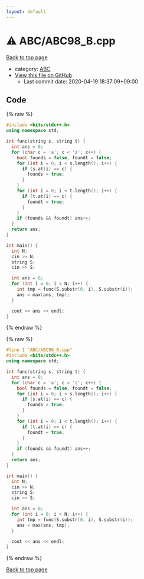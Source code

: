```yaml
---
layout: default
---
```


<!-- mathjax config similar to math.stackexchange -->
<script type="text/javascript" async
  src="https://cdnjs.cloudflare.com/ajax/libs/mathjax/2.7.5/MathJax.js?config=TeX-MML-AM_CHTML">
</script>
<script type="text/x-mathjax-config">
  MathJax.Hub.Config({
    TeX: { equationNumbers: { autoNumber: "AMS" }},
    tex2jax: {
      inlineMath: [ ['$','$'] ],
      processEscapes: true
    },
    "HTML-CSS": { matchFontHeight: false },
    displayAlign: "left",
    displayIndent: "2em"
  });
</script>

<script type="text/javascript" src="https://cdnjs.cloudflare.com/ajax/libs/jquery/3.4.1/jquery.min.js"></script>
<script src="https://cdn.jsdelivr.net/npm/jquery-balloon-js@1.1.2/jquery.balloon.min.js" integrity="sha256-ZEYs9VrgAeNuPvs15E39OsyOJaIkXEEt10fzxJ20+2I=" crossorigin="anonymous"></script>
<script type="text/javascript" src="../../assets/js/copy-button.js"></script>
<link rel="stylesheet" href="../../assets/css/copy-button.css" />


# :warning: ABC/ABC98_B.cpp

<a href="../../index.html">Back to top page</a>

* category: <a href="../../index.html#902fbdd2b1df0c4f70b4a5d23525e932">ABC</a>
* <a href="{{ site.github.repository_url }}/blob/master/ABC/ABC98_B.cpp">View this file on GitHub</a>
    - Last commit date: 2020-04-19 18:37:09+09:00




## Code

<a id="unbundled"></a>
{% raw %}
```cpp
#include <bits/stdc++.h>
using namespace std;

int func(string s, string t) {
  int ans = 0;
  for (char c = 'a'; c < 'z'; c++) {
    bool founds = false, foundt = false;
    for (int i = 0; i < s.length(); i++) {
      if (s.at(i) == c) {
        founds = true;
      }
    }
    for (int i = 0; i < t.length(); i++) {
      if (t.at(i) == c) {
        foundt = true;
      }
    }
    if (founds && foundt) ans++;
  }
  return ans;
}

int main() {
  int N;
  cin >> N;
  string S;
  cin >> S;

  int ans = 0;
  for (int i = 0; i < N; i++) {
    int tmp = func(S.substr(0, i), S.substr(i));
    ans = max(ans, tmp);
  }

  cout << ans << endl;
}
```
{% endraw %}

<a id="bundled"></a>
{% raw %}
```cpp
#line 1 "ABC/ABC98_B.cpp"
#include <bits/stdc++.h>
using namespace std;

int func(string s, string t) {
  int ans = 0;
  for (char c = 'a'; c < 'z'; c++) {
    bool founds = false, foundt = false;
    for (int i = 0; i < s.length(); i++) {
      if (s.at(i) == c) {
        founds = true;
      }
    }
    for (int i = 0; i < t.length(); i++) {
      if (t.at(i) == c) {
        foundt = true;
      }
    }
    if (founds && foundt) ans++;
  }
  return ans;
}

int main() {
  int N;
  cin >> N;
  string S;
  cin >> S;

  int ans = 0;
  for (int i = 0; i < N; i++) {
    int tmp = func(S.substr(0, i), S.substr(i));
    ans = max(ans, tmp);
  }

  cout << ans << endl;
}

```
{% endraw %}

<a href="../../index.html">Back to top page</a>

